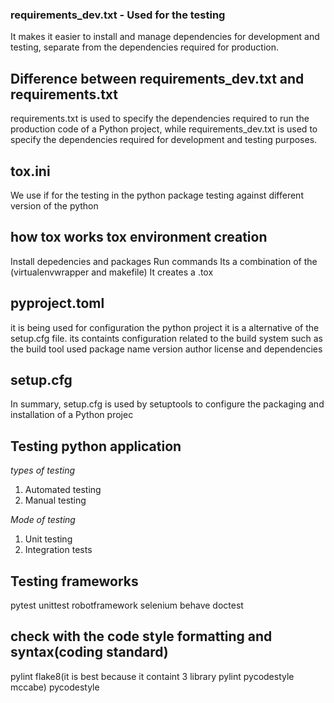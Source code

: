 ### requirements_dev.txt -  Used for the testing
It makes it easier to install and manage dependencies for development and testing, separate from the dependencies required for production.

## Difference between requirements_dev.txt and requirements.txt
requirements.txt is used to specify the dependencies required to run the production code of a Python project, while requirements_dev.txt is used to specify the dependencies required for development and testing purposes.

## tox.ini
We use if for the testing in the python package testing against different version of the python

## how tox works tox environment creation
Install depedencies and packages
Run commands
Its a combination of the (virtualenvwrapper and makefile)
It creates a .tox

## pyproject.toml
it is being used for configuration the python project it is a alternative of the setup.cfg file. its containts configuration related to the build system such as the build tool used package name version author license and dependencies

## setup.cfg
In summary, setup.cfg is used by setuptools to configure the packaging and installation of a Python projec

## Testing python application
*types of testing*

1. Automated testing
2. Manual testing

*Mode of testing*
1. Unit testing
2. Integration tests

## Testing frameworks
pytest
unittest
robotframework
selenium
behave
doctest

## check with the code style formatting and syntax(coding standard)
pylint
flake8(it is best because it containt 3 library pylint pycodestyle mccabe)
pycodestyle